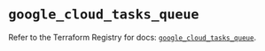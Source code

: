 # `google_cloud_tasks_queue`

Refer to the Terraform Registry for docs: [`google_cloud_tasks_queue`](https://registry.terraform.io/providers/hashicorp/google/6.45.0/docs/resources/cloud_tasks_queue).
